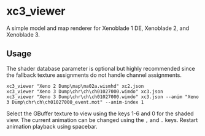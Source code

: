 # xc3_viewer
A simple model and map renderer for Xenoblade 1 DE, Xenoblade 2, and Xenoblade 3.

## Usage
The shader database parameter is optional but highly recommended since the fallback texture assignments do not handle channel assignments.

`xc3_viewer "Xeno 2 Dump\map\ma02a.wismhd" xc2.json`  
`xc3_viewer "Xeno 3 Dump\chr\ch\ch01027000.wimdo" xc3.json`  
`xc3_viewer "Xeno 3 Dump\chr\ch\ch01027000.wimdo" xc3.json --anim "Xeno 3 Dump\chr\ch\ch01027000_event.mot" --anim-index 1`  

Select the GBuffer texture to view using the keys 1-6 and 0 for the shaded view. The current animation can be changed using the `,` and `.` keys. Restart animation playback using spacebar.
